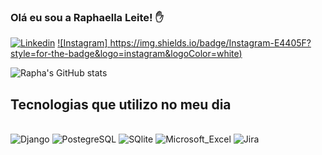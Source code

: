 ### Olá eu sou a Raphaella Leite! ✋

[![Linkedin](https://img.shields.io/badge/LinkedIn-0077B5?style=for-the-badge&logo=linkedin&logoColor=white
)](https://www.linkedin.com/in/raphaella-leite/)
[![Instagram]	https://img.shields.io/badge/Instagram-E4405F?style=for-the-badge&logo=instagram&logoColor=white)](https://www.instagram.com/raphaa_leite/)

![Rapha's GitHub stats](https://github-readme-stats.vercel.app/api?username=raphaella-leite&show_icons=true&theme=radical)

## Tecnologias que utilizo no meu dia 

<div style="display: inline_block"><br/>
 <img align='center" alt= "Python" src="https://img.shields.io/badge/Python-3776AB?style=for-the-badge&logo=python&logoColor=white" />
 <img align='center" alt= "Django" src="https://img.shields.io/badge/Django-092E20?style=for-the-badge&logo=django&logoColor=white" />
 <img align='center" alt= "Tablau" src="https://img.shields.io/badge/Tableau-E97627?style=for-the-badge&logo=Tableau&logoColor=white" />
 <img align='center" alt= "PostegreSQL" src="https://img.shields.io/badge/PostgreSQL-316192?style=for-the-badge&logo=postgresql&logoColor=white" />
 <img align='center" alt= "MySqL" src="https://img.shields.io/badge/MySQL-00000F?style=for-the-badge&logo=mysql&logoColor=white" />
 <img align='center" alt= "SQlite" src="https://img.shields.io/badge/SQLite-07405E?style=for-the-badge&logo=sqlite&logoColor=white" />
 <img align='center" alt= "Figma" src="https://img.shields.io/badge/Figma-F24E1E?style=for-the-badge&logo=figma&logoColor=white" />
 <img align='center" alt= "Microsoft_Excel" src="https://img.shields.io/badge/Microsoft_Excel-217346?style=for-the-badge&logo=microsoft-excel&logoColor=white" />
 <img align='center" alt= "GIT" src="https://img.shields.io/badge/GIT-E44C30?style=for-the-badge&logo=git&logoColor=white" />
 <img align='center" alt= "Jira" src="https://img.shields.io/badge/Jira-0052CC?style=for-the-badge&logo=Jira&logoColor=white" />
 <img align='center" alt= "Pycharm" src="https://img.shields.io/badge/PyCharm-000000.svg?&style=for-the-badge&logo=PyCharm&logoColor=white" />
</div>






